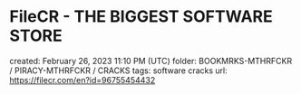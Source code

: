 # FileCR - THE BIGGEST SOFTWARE STORE

created: February 26, 2023 11:10 PM (UTC)
folder: BOOKMRKS-MTHRFCKR / PIRACY-MTHRFCKR / CRACKS
tags: software cracks
url: https://filecr.com/en?id=96755454432
